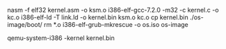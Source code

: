 nasm -f elf32 kernel.asm -o ksm.o
i386-elf-gcc-7.2.0 -m32 -c kernel.c -o kc.o
i386-elf-ld -T link.ld -o kernel.bin ksm.o kc.o
cp kernel.bin ./os-image/boot/
rm *.o
i386-elf-grub-mkrescue -o os.iso os-image

qemu-system-i386 -kernel kernel.bin
